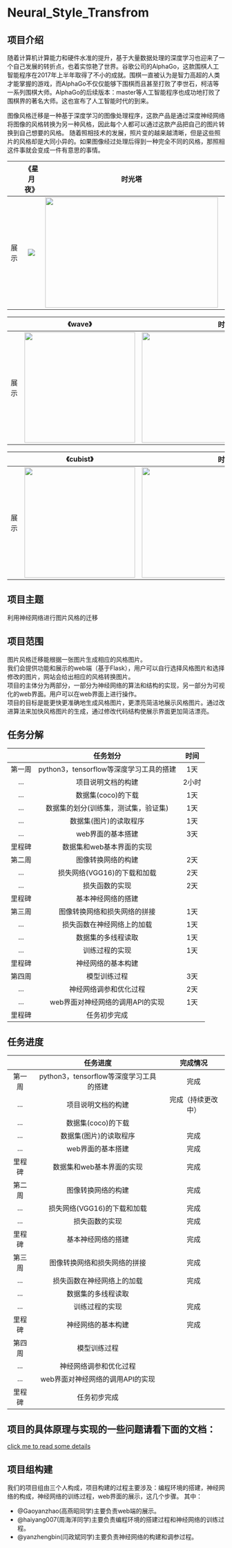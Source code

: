 Neural_Style_Transfrom
======================
项目介绍
----------------------
随着计算机计算能力和硬件水准的提升，基于大量数据处理的深度学习也迎来了一个自己发展的转折点，也着实惊艳了世界。谷歌公司的AlphaGo，这款围棋人工智能程序在2017年上半年取得了不小的成就。围棋一直被认为是智力高超的人类才能掌握的游戏，而AlphaGo不仅仅能够下围棋而且甚至打败了李世石，柯洁等一系列围棋大师。AlphaGo的后续版本：master等人工智能程序也成功地打败了围棋界的著名大师。这也宣布了人工智能时代的到来。

图像风格迁移是一种基于深度学习的图像处理程序，这款产品是通过深度神经网络将图像的风格转换为另一种风格，因此每个人都可以通过这款产品把自己的图片转换到自己想要的风格。
随着照相技术的发展，照片变的越来越清晰，但是这些照片的风格却是大同小异的。如果图像经过处理后得到一种完全不同的风格，那照相这件事就会变成一件有意思的事情。


|  | 《星月夜》 |时光塔|  《星月夜》版时光塔   |
|:---:|:-----:|:-----:|:--------:|
| 展示  | <img src=md_images/style_denoised_starry.jpg>| <img src=md_images/timetower.jpg width=400 height=256>  |<img src=md_images/timetower_gen.jpg width=400 height=256> |

|  | 《wave》 |时光塔|  《wave》版时光塔   |
|:---:|:-----:|:-----:|:--------:|
| 展示  | <img src=md_images/wave.jpg width=256 height=256>| <img src=md_images/timetower.jpg width=400 height=256>  |<img src=md_images/wave_time.jpg width=400 height=256> |

|  | 《cubist》 |时光塔|  《cubist》版时光塔   |
|:---:|:-----:|:-----:|:--------:|
| 展示  | <img src=md_images/cubist.jpg width=256 height=256>| <img src=md_images/timetower.jpg width=400 height=256>  |<img src=md_images/cubist_time.jpg width=400 height=256> |

项目主题
--------------------------------
利用神经网络进行图片风格的迁移

项目范围
--------------------------------
图片风格迁移能根据一张图片生成相应的风格图片。<br/>
我们会提供功能和展示的web端（基于Flask），用户可以自行选择风格图片和选择修改的图片，网站会给出相应的风格转换图片。<br/>
项目的主体分为两部分，一部分为神经网络的算法和结构的实现，另一部分为可视化的web界面。用户可以在web界面上进行操作。<br/>
项目的目标是能更快更准确地生成风格图片，更漂亮简洁地展示风格图片。通过改进算法来加快风格图片的生成，通过修改代码结构使展示界面更加简洁漂亮。

任务分解
---------------------------------
|  | 任务划分 |时间|
|:---:|:-----:|:-----:|
| 第一周  | python3，tensorflow等深度学习工具的搭建 | 1天   |
| ...  |  项目说明文档的构建  | 2小时   |
| ...  |  数据集(coco)的下载  | 1天   |
| ...  |  数据集的划分(训练集，测试集，验证集)  | 1天   |
| ...  |  数据集(图片)的读取程序  | 1天   |
| ...  |  web界面的基本搭建  |  3天  |
|里程碑 |  数据集和web基本界面的实现  |    |
| 第二周    | 图像转换网络的构建 | 2天   |
| ...    |  损失网络(VGG16)的下载和加载  | 2天   |
| ...    |  损失函数的实现  | 2天   ||
|里程碑 |  基本神经网络的搭建  |    |
| 第三周  |图像转换网络和损失网络的拼接  | 1天   |
| ...    |  损失函数在神经网络上的加载  | 1天   |
|  ...   |  数据集的多线程读取  | 1天   |
| ...    |  训练过程的实现  | 1天   |
| 里程碑   |  神经网络的基本构建  |    |
| 第四周    |  模型训练过程  | 3天   |
| ...    |  神经网络调参和优化过程  | 2天   |
| ...    |  web界面对神经网络的调用API的实现  | 1天   |
| 里程碑    |  任务初步完成  |    |

任务进度
----------------------------------

|  | 任务进度 |完成情况|
|:---:|:-----:|:-----:|
| 第一周  | python3，tensorflow等深度学习工具的搭建 | 完成   |
| ...  |  项目说明文档的构建  | 完成（持续更改中）   |
| ...  |  数据集(coco)的下载  |    |
| ...  |  数据集(图片)的读取程序  | 完成   |
| ...  |  web界面的基本搭建  |  完成  |
|里程碑 |  数据集和web基本界面的实现  | 完成   |
| 第二周    | 图像转换网络的构建 | 完成   |
| ...    |  损失网络(VGG16)的下载和加载  | 完成   |
| ...    |  损失函数的实现  | 完成   ||
|里程碑 |  基本神经网络的搭建  |  完成  |
| 第三周  |图像转换网络和损失网络的拼接  | 完成   |
| ...    |  损失函数在神经网络上的加载  | 完成   |
|  ...   |  数据集的多线程读取  |    |
| ...    |  训练过程的实现  | 完成   |
| 里程碑   |  神经网络的基本构建  | 完成   |
| 第四周    |  模型训练过程  |    |
| ...    |  神经网络调参和优化过程  |    |
| ...    |  web界面对神经网络的调用API的实现  |    |
| 里程碑    |  任务初步完成  |    |

项目的具体原理与实现的一些问题请看下面的文档：
-------------------------------------
[click me to read some details](./explain.md)

项目组构建
----------------------
我们的项目组由三个人构成，项目构建的过程主要涉及：编程环境的搭建，神经网络的构成，神经网络的训练过程，web界面的展示，这几个步骤。
其中：
* @Gaoyanzhao(高燕昭同学)主要负责web端的展示。
* @haiyang007(周海洋同学)主要负责编程环境的搭建过程和神经网络的训练过程。
* @yanzhengbin(闫政斌同学)主要负责神经网络的构建和调参过程。